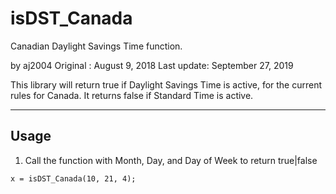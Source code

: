 # isDST_Canada
Canadian Daylight Savings Time function.

by aj2004
Original   : August 9, 2018
Last update: September 27, 2019

This library will return true if Daylight Savings Time is active, for the current rules for Canada. It returns false if Standard Time is active.

------
## Usage

1. Call the function with Month, Day, and Day of Week to return true|false

`x = isDST_Canada(10, 21, 4);`
